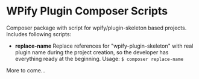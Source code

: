 # WPify Plugin Composer Scripts

Composer package with script for wpify/plugin-skeleton based projects. Includes following scripts:

* **replace-name** Replace references for "wpify-plugin-skeleton" with real plugin name during the project creation, so the developer has everything ready at the beginning. Usage: `$ composer replace-name`

More to come...
